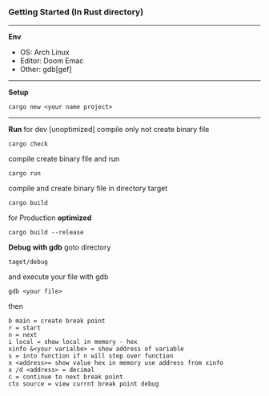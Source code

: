 
### Getting Started (In Rust directory)
---------------
**Env**
  - OS: Arch Linux 
  -  Editor: Doom Emac
  - Other: gdb[gef]
  
  ---------------
  **Setup**

   

    cargo new <your name project>


    
  ---------------
  **Run** for dev [unoptimized]
 compile only not create binary file  

    cargo check 
compile create binary file and run 

    cargo run
compile and create binary file in directory target

    cargo build

for Production **optimized**

    cargo build --release
**Debug with gdb**
goto directory 

    taget/debug

and execute your file with gdb

    gdb <your file>

then 

    b main = create break point
    r = start 
    n = next
    i local = show local in memory - hex
    xinfo &<your varialbe> = show address of variable
    s = into function if n will step over function
    x <address>= show value hex in memory use address from xinfo
    x /d <address> = decimal
    c = continue to next break point
    ctx source = view currnt break point debug
    
    

